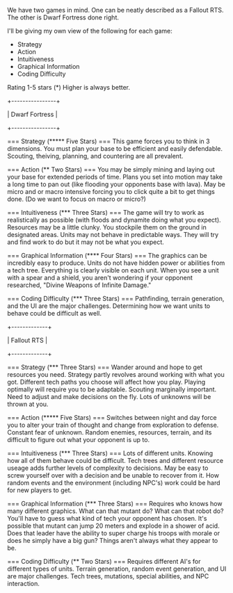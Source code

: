 We have two games in mind. One can be neatly described as a Fallout RTS. The other is Dwarf Fortress done right.

I'll be giving my own view of the following for each game:
* Strategy
* Action
* Intuitiveness
* Graphical Information
* Coding Difficulty

Rating 1-5 stars (*)
Higher is always better.

+----------------+

| Dwarf Fortress |

+----------------+

=== Strategy (***** Five Stars) ===
This game forces you to think in 3 dimensions.
You must plan your base to be efficient and easily defendable.
Scouting, theiving, planning, and countering are all prevalent.

=== Action (** Two Stars) ===
You may be simply mining and laying out your base for extended periods of time.
Plans you set into motion may take a long time to pan out (like flooding your opponents base with lava).
May be micro and or macro intensive forcing you to click quite a bit to get things done.
(Do we want to focus on macro or micro?)

=== Intuitiveness (*** Three Stars) ===
The game will try to work as realistically as possible (with floods and dynamite doing what you expect).
Resources may be a little clunky. You stockpile them on the ground in designated areas.
Units may not behave in predictable ways. They will try and find work to do but it may not be what you expect.

=== Graphical Information (**** Four Stars) ===
The graphics can be incredibly easy to produce.
Units do not have hidden power or abilities from a tech tree. Everything is clearly visible on each unit.
When you see a unit with a spear and a shield, you aren't wondering if your opponent researched,
 "Divine Weapons of Infinite Damage."

=== Coding Difficulty (*** Three Stars) ===
Pathfinding, terrain generation, and the UI are the major challenges. Determining how we want units to behave could be difficult as well. 

+-------------+

| Fallout RTS |

+-------------+

=== Strategy (*** Three Stars) ===
Wander around and hope to get resources you need. Strategy partly revolves around working with what you got.
Different tech paths you choose will affect how you play. Playing optimally will require you to be adaptable.
Scouting marginally important. Need to adjust and make decisions on the fly. Lots of unknowns will be thrown at you.

=== Action (***** Five Stars) ===
Switches between night and day force you to alter your train of thought and change from exploration to defense.
Constant fear of unknown. Random enemies, resources, terrain, and its difficult to figure out what your opponent is up to.

=== Intuitiveness (*** Three Stars) ===
Lots of different units. Knowing how all of them behave could be difficult. Tech trees and different resource useage adds further levels of complexity to decisions. May be easy to screw yourself over with a decision and be unable to recover from it. How random events and the environment (including NPC's) work could be hard for new players to get.

=== Graphical Information (*** Three Stars) ===
Requires who knows how many different graphics.
What can that mutant do? What can that robot do? You'll have to guess what kind of tech your opponent has chosen.
It's possible that mutant can jump 20 meters and explode in a shower of acid. Does that leader have the ability to super charge his troops with morale or does he simply have a big gun? Things aren't always what they appear to be.

=== Coding Difficulty (** Two Stars) ===
Requires different AI's for different types of units. Terrain generation, random event generation, and UI are major challenges. Tech trees, mutations, special abilities, and NPC interaction. 

